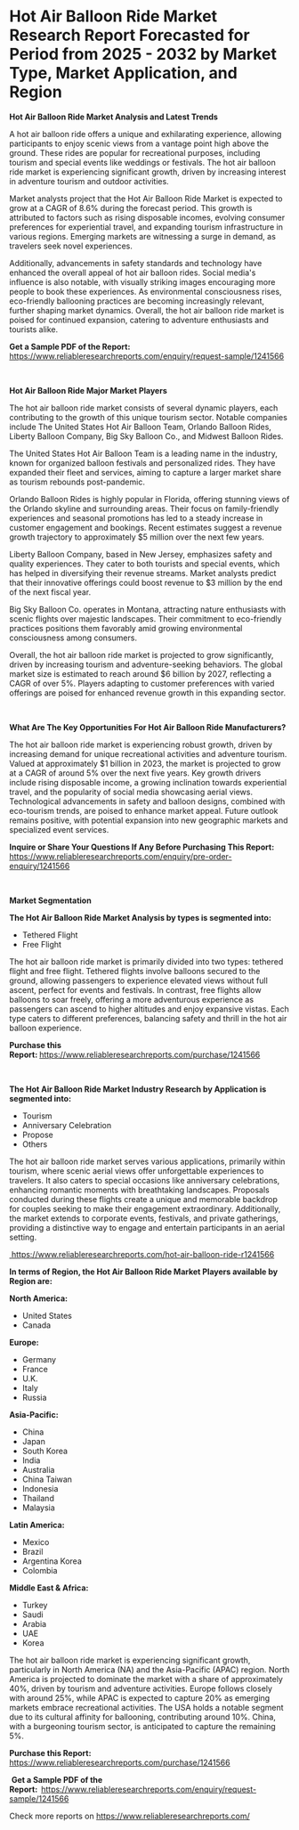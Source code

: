 <p><h1>Hot Air Balloon Ride Market Research Report Forecasted for Period from 2025 -  2032 by Market Type, Market Application, and Region</h1></p><p><strong>Hot Air Balloon Ride Market Analysis and Latest Trends</strong></p>
<p><p>A hot air balloon ride offers a unique and exhilarating experience, allowing participants to enjoy scenic views from a vantage point high above the ground. These rides are popular for recreational purposes, including tourism and special events like weddings or festivals. The hot air balloon ride market is experiencing significant growth, driven by increasing interest in adventure tourism and outdoor activities.</p><p>Market analysts project that the Hot Air Balloon Ride Market is expected to grow at a CAGR of 8.6% during the forecast period. This growth is attributed to factors such as rising disposable incomes, evolving consumer preferences for experiential travel, and expanding tourism infrastructure in various regions. Emerging markets are witnessing a surge in demand, as travelers seek novel experiences.</p><p>Additionally, advancements in safety standards and technology have enhanced the overall appeal of hot air balloon rides. Social media's influence is also notable, with visually striking images encouraging more people to book these experiences. As environmental consciousness rises, eco-friendly ballooning practices are becoming increasingly relevant, further shaping market dynamics. Overall, the hot air balloon ride market is poised for continued expansion, catering to adventure enthusiasts and tourists alike.</p></p>
<p><strong>Get a Sample PDF of the Report:&nbsp;</strong> <a href="https://www.reliableresearchreports.com/enquiry/request-sample/1241566?utm_campaign=2232&utm_medium=2&utm_source=Github&utm_content=ia&utm_term=10032025&utm_id=hot-air-balloon-ride">https://www.reliableresearchreports.com/enquiry/request-sample/1241566</a></p>
<p>&nbsp;</p>
<p><strong>Hot Air Balloon Ride Major Market Players</strong></p>
<p><p>The hot air balloon ride market consists of several dynamic players, each contributing to the growth of this unique tourism sector. Notable companies include The United States Hot Air Balloon Team, Orlando Balloon Rides, Liberty Balloon Company, Big Sky Balloon Co., and Midwest Balloon Rides. </p><p>The United States Hot Air Balloon Team is a leading name in the industry, known for organized balloon festivals and personalized rides. They have expanded their fleet and services, aiming to capture a larger market share as tourism rebounds post-pandemic.</p><p>Orlando Balloon Rides is highly popular in Florida, offering stunning views of the Orlando skyline and surrounding areas. Their focus on family-friendly experiences and seasonal promotions has led to a steady increase in customer engagement and bookings. Recent estimates suggest a revenue growth trajectory to approximately $5 million over the next few years.</p><p>Liberty Balloon Company, based in New Jersey, emphasizes safety and quality experiences. They cater to both tourists and special events, which has helped in diversifying their revenue streams. Market analysts predict that their innovative offerings could boost revenue to $3 million by the end of the next fiscal year.</p><p>Big Sky Balloon Co. operates in Montana, attracting nature enthusiasts with scenic flights over majestic landscapes. Their commitment to eco-friendly practices positions them favorably amid growing environmental consciousness among consumers.</p><p>Overall, the hot air balloon ride market is projected to grow significantly, driven by increasing tourism and adventure-seeking behaviors. The global market size is estimated to reach around $6 billion by 2027, reflecting a CAGR of over 5%. Players adapting to customer preferences with varied offerings are poised for enhanced revenue growth in this expanding sector.</p></p>
<p>&nbsp;</p>
<p><strong>What Are The Key Opportunities For Hot Air Balloon Ride Manufacturers?</strong></p>
<p><p>The hot air balloon ride market is experiencing robust growth, driven by increasing demand for unique recreational activities and adventure tourism. Valued at approximately $1 billion in 2023, the market is projected to grow at a CAGR of around 5% over the next five years. Key growth drivers include rising disposable income, a growing inclination towards experiential travel, and the popularity of social media showcasing aerial views. Technological advancements in safety and balloon designs, combined with eco-tourism trends, are poised to enhance market appeal. Future outlook remains positive, with potential expansion into new geographic markets and specialized event services.</p></p>
<p><strong>Inquire or Share Your Questions If Any Before Purchasing This Report:</strong> <a href="https://www.reliableresearchreports.com/enquiry/pre-order-enquiry/1241566?utm_campaign=2232&utm_medium=2&utm_source=Github&utm_content=ia&utm_term=10032025&utm_id=hot-air-balloon-ride">https://www.reliableresearchreports.com/enquiry/pre-order-enquiry/1241566</a></p>
<p>&nbsp;</p>
<p><strong>Market Segmentation</strong></p>
<p><strong>The Hot Air Balloon Ride Market Analysis by types is segmented into:</strong></p>
<p><ul><li>Tethered Flight</li><li>Free Flight</li></ul></p>
<p><p>The hot air balloon ride market is primarily divided into two types: tethered flight and free flight. Tethered flights involve balloons secured to the ground, allowing passengers to experience elevated views without full ascent, perfect for events and festivals. In contrast, free flights allow balloons to soar freely, offering a more adventurous experience as passengers can ascend to higher altitudes and enjoy expansive vistas. Each type caters to different preferences, balancing safety and thrill in the hot air balloon experience.</p></p>
<p><strong>Purchase this Report:&nbsp;</strong><a href="https://www.reliableresearchreports.com/purchase/1241566?utm_campaign=2232&utm_medium=2&utm_source=Github&utm_content=ia&utm_term=10032025&utm_id=hot-air-balloon-ride">https://www.reliableresearchreports.com/purchase/1241566</a></p>
<p>&nbsp;</p>
<p><strong>The Hot Air Balloon Ride Market Industry Research by Application is segmented into:</strong></p>
<p><ul><li>Tourism</li><li>Anniversary Celebration</li><li>Propose</li><li>Others</li></ul></p>
<p><p>The hot air balloon ride market serves various applications, primarily within tourism, where scenic aerial views offer unforgettable experiences to travelers. It also caters to special occasions like anniversary celebrations, enhancing romantic moments with breathtaking landscapes. Proposals conducted during these flights create a unique and memorable backdrop for couples seeking to make their engagement extraordinary. Additionally, the market extends to corporate events, festivals, and private gatherings, providing a distinctive way to engage and entertain participants in an aerial setting.</p></p>
<p><a href="https://www.reliableresearchreports.com/hot-air-balloon-ride-r1241566?utm_campaign=2232&utm_medium=2&utm_source=Github&utm_content=ia&utm_term=10032025&utm_id=hot-air-balloon-ride">&nbsp;https://www.reliableresearchreports.com/hot-air-balloon-ride-r1241566</a></p>
<p><strong>In terms of Region, the Hot Air Balloon Ride Market Players available by Region are:</strong></p>
<p>
    <p> <strong> North America: </strong>
        <ul>
            <li>United States</li>
            <li>Canada</li>
        </ul>
        </p> 
    <p> <strong> Europe: </strong>
        <ul>
            <li>Germany</li>
            <li>France</li>
            <li>U.K.</li>
            <li>Italy</li>
            <li>Russia</li>
        </ul>
        </p> 
    <p> <strong> Asia-Pacific: </strong>
        <ul>
            <li>China</li>
            <li>Japan</li>
            <li>South Korea</li>
            <li>India</li>
            <li>Australia</li>
            <li>China Taiwan</li>
            <li>Indonesia</li>
            <li>Thailand</li>
            <li>Malaysia</li>
        </ul>
        </p> 
    <p> <strong> Latin America: </strong>
        <ul>
            <li>Mexico</li>
            <li>Brazil</li>
            <li>Argentina Korea</li>
            <li>Colombia</li>
        </ul>
        </p> 
    <p> <strong> Middle East & Africa: </strong>
        <ul>
            <li>Turkey</li>
            <li>Saudi</li>
            <li>Arabia</li>
            <li>UAE</li>
            <li>Korea</li>
        </ul>
    </p>
    </p>
<p><p>The hot air balloon ride market is experiencing significant growth, particularly in North America (NA) and the Asia-Pacific (APAC) region. North America is projected to dominate the market with a share of approximately 40%, driven by tourism and adventure activities. Europe follows closely with around 25%, while APAC is expected to capture 20% as emerging markets embrace recreational activities. The USA holds a notable segment due to its cultural affinity for ballooning, contributing around 10%. China, with a burgeoning tourism sector, is anticipated to capture the remaining 5%.</p></p>
<p><strong>Purchase this Report: </strong><a href="https://www.reliableresearchreports.com/purchase/1241566?utm_campaign=2232&utm_medium=2&utm_source=Github&utm_content=ia&utm_term=10032025&utm_id=hot-air-balloon-ride">https://www.reliableresearchreports.com/purchase/1241566</a></p>
<p>&nbsp;<strong>Get a Sample PDF of the Report:&nbsp;&nbsp;</strong><a href="https://www.reliableresearchreports.com/enquiry/request-sample/1241566?utm_campaign=2232&utm_medium=2&utm_source=Github&utm_content=ia&utm_term=10032025&utm_id=hot-air-balloon-ride">https://www.reliableresearchreports.com/enquiry/request-sample/1241566</a></p>
<p><strong></strong></p>
<p>Check more reports on <a href="https://www.reliableresearchreports.com/?utm_campaign=2232&utm_medium=2&utm_source=Github&utm_content=ia&utm_term=10032025&utm_id=hot-air-balloon-ride">https://www.reliableresearchreports.com/</a></p>